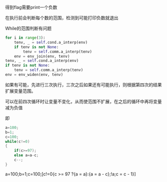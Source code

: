 得到flag需要print一个负数 

在执行前会判断每个数的范围，检测到可能打印负数就退出

While的范围判断有问题

```python
for i in range(3):
    tenv, _ = self.cond.a_interp(env)
    if tenv is not None:
        tenv = self.comm.a_interp(tenv)
    env = env_join(env, tenv)
tenv, _ = self.cond.a_interp(env)
if tenv is not None:
    tenv = self.comm.a_interp(tenv)
env = env_widen(env, tenv)
```

如果有可能，先进行三次执行，三次之后如果还有可能执行，则根据第四次的结果扩展变量范围。

可以在前四次循环时让变量不变化，从而使范围不扩展，在之后的循环中再将变量减为负值

即

```c
a=100;
b=1;
c=100;
while(c!=0)
{
    if(c>=97);
    else a=a-c;
    c--;
}
```

 a=100;b=1;c=100;[c!=0{c >= 97 ?{a = a}:{a = a - c};!a;c = c - 1}] 
